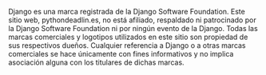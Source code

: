 <p>Django es una marca registrada de la Django Software Foundation. Este sitio web, pythondeadlin.es, no está afiliado, respaldado ni patrocinado por la Django Software Foundation ni por ningún evento de la Django. Todas las marcas comerciales y logotipos utilizados en este sitio son propiedad de sus respectivos dueños. Cualquier referencia a Django o a otras marcas comerciales se hace únicamente con fines informativos y no implica asociación alguna con los titulares de dichas marcas.</p>
